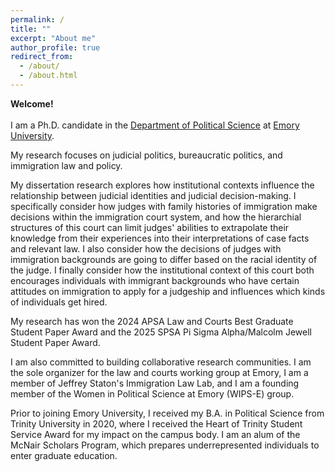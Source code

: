 ```yaml
---
permalink: /
title: ""
excerpt: "About me"
author_profile: true
redirect_from: 
  - /about/
  - /about.html
---
```


    
**Welcome!** <br /> <br /> I am a Ph.D. candidate in the [Department of Political Science](http://polisci.emory.edu/home/index.html) at [Emory University](https://www.emory.edu/home/index.html). <br />

My research focuses on judicial politics, bureaucratic politics, and immigration law and policy. <br />

My dissertation research explores how institutional contexts influence the relationship between judicial identities and judicial decision-making. I specifically consider how judges with family histories of immigration make decisions within the immigration court system, and how the hierarchial structures of this court can limit judges' abilities to extrapolate their knowledge from their experiences into their interpretations of case facts and relevant law. I also consider how the decisions of judges with immigration backgrounds are going to differ based on the racial identity of the judge. I finally consider how the institutional context of this court both encourages individuals with immigrant backgrounds who have certain attitudes on immigration to apply for a judgeship and influences which kinds of individuals get hired. <br />

My research has won the 2024 APSA Law and Courts Best Graduate Student Paper Award and the 2025 SPSA Pi Sigma Alpha/Malcolm Jewell Student Paper Award. <br />

I am also committed to building collaborative research communities. I am the sole organizer for the law and courts working group at Emory, I am a member of Jeffrey Staton's Immigration Law Lab, and I am a founding member of the Women in Political Science at Emory (WIPS-E) group. <br />

Prior to joining Emory University, I received my B.A. in Political Science from Trinity University in 2020, where I received the Heart of Trinity Student Service Award for my impact on the campus body. I am an alum of the McNair Scholars Program, which prepares underrepresented individuals to enter graduate education. <br />
